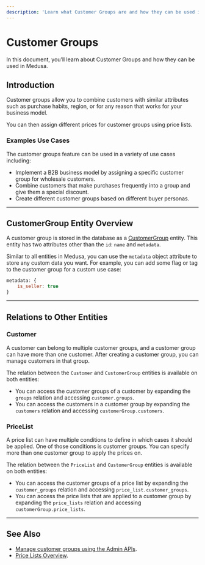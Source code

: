 ```yaml
---
description: 'Learn what Customer Groups are and how they can be used in the Medusa server. Customer Groups allow to combine customers with similar attributes into a single group.'
---
```


# Customer Groups

In this document, you’ll learn about Customer Groups and how they can be used in Medusa.

## Introduction

Customer groups allow you to combine customers with similar attributes such as purchase habits, region, or for any reason that works for your business model.

You can then assign different prices for customer groups using price lists.

### Examples Use Cases

The customer groups feature can be used in a variety of use cases including:

- Implement a B2B business model by assigning a specific customer group for wholesale customers.
- Combine customers that make purchases frequently into a group and give them a special discount.
- Create different customer groups based on different buyer personas.

---

## CustomerGroup Entity Overview

A customer group is stored in the database as a [CustomerGroup](../../../references/entities/classes/CustomerGroup.md) entity. This entity has two attributes other than the `id`: `name` and `metadata`.

Similar to all entities in Medusa, you can use the `metadata` object attribute to store any custom data you want. For example, you can add some flag or tag to the customer group for a custom use case:

```js noReport
metadata: {
	is_seller: true
}
```

---

## Relations to Other Entities

### Customer

A customer can belong to multiple customer groups, and a customer group can have more than one customer. After creating a customer group, you can manage customers in that group.

The relation between the `Customer` and `CustomerGroup` entities is available on both entities:

- You can access the customer groups of a customer by expanding the `groups` relation and accessing `customer.groups`.
- You can access the customers in a customer group by expanding the `customers` relation and accessing `customerGroup.customers`.

### PriceList

A price list can have multiple conditions to define in which cases it should be applied. One of those conditions is customer groups. You can specify more than one customer group to apply the prices on.

The relation between the `PriceList` and `CustomerGroup` entities is available on both entities:

- You can access the customer groups of a price list by expanding the `customer_groups` relation and accessing `price_list.customer_groups`.
- You can access the price lists that are applied to a customer group by expanding the `price_lists` relation and accessing `customerGroup.price_lists`.

---

## See Also

- [Manage customer groups using the Admin APIs](../../admin/use-customergroups-api.mdx).
- [Price Lists Overview](../price-lists/index.md).
